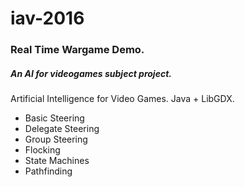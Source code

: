 # iav-2016

### Real Time Wargame Demo.
##### An AI for videogames subject project.

Artificial Intelligence for Video Games. Java + LibGDX.

* Basic Steering
* Delegate Steering 
* Group Steering 
* Flocking
* State Machines
* Pathfinding
